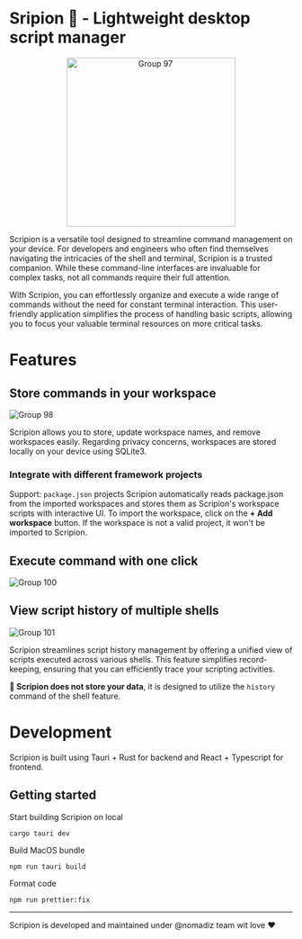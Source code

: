 # Sripion 🦂 - Lightweight desktop script manager

<p align="center">
<img width="300" alt="Group 97" src="https://github.com/nomadiz/scripion/assets/56880684/c097d4fe-386a-4c33-a280-e92f7308c852">
</p>

Scripion is a versatile tool designed to streamline command management on your device. For developers and engineers who often find themselves navigating the intricacies of the shell and terminal, Scripion is a trusted companion. While these command-line interfaces are invaluable for complex tasks, not all commands require their full attention.

With Scripion, you can effortlessly organize and execute a wide range of commands without the need for constant terminal interaction. This user-friendly application simplifies the process of handling basic scripts, allowing you to focus your valuable terminal resources on more critical tasks.

# Features
## Store commands in your workspace
![Group 98](https://github.com/nomadiz/scripion/assets/56880684/13835986-a107-4935-a04e-1e7326874e50)

Scripion allows you to store, update workspace names, and remove workspaces easily. Regarding privacy concerns, workspaces are stored locally on your device using SQLite3. 
### Integrate with different framework projects
Support: `package.json` projects
Scripion automatically reads package.json from the imported workspaces and stores them as Scripion's workspace scripts with interactive UI. To import the workspace, click on the **+ Add workspace** button. If the workspace is not a valid project, it won't be imported to Scripion.
## Execute command with one click
![Group 100](https://github.com/nomadiz/scripion/assets/56880684/05d4d7e1-28cd-4e43-bff0-3b6c7e18aef8)

## View script history of multiple shells
![Group 101](https://github.com/nomadiz/scripion/assets/56880684/341af1f2-a51c-4d1f-a305-1b38c8cf03ef)

Scripion streamlines script history management by offering a unified view of scripts executed across various shells. This feature simplifies record-keeping, ensuring that you can efficiently trace your scripting activities.

**📝 Scripion does not store your data**, it is designed to utilize the `history` command of the shell feature.

# Development
Scripion is built using Tauri + Rust for backend and React + Typescript for frontend.
## Getting started
Start building Scripion on local
```
cargo tauri dev
```
Build MacOS bundle
```
npm run tauri build
```
Format code
```
npm run prettier:fix
```
---------------------------
Scripion is developed and maintained under @nomadiz team wit love ❤️
